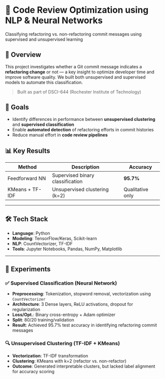# 🧠 Code Review Optimization using NLP & Neural Networks  
Classifying refactoring vs. non-refactoring commit messages using supervised and unsupervised learning

## 📌 Overview  
This project investigates whether a Git commit message indicates a **refactoring change** or not — a key insight to optimize developer time and improve software quality. We built both unsupervised and supervised models to automate this classification.

> Built as part of DSCI-644 (Rochester Institute of Technology)

## 🎯 Goals  
- Identify differences in performance between **unsupervised clustering** and **supervised classification**
- Enable **automated detection** of refactoring efforts in commit histories
- Reduce manual effort in **code review pipelines**

## 📊 Key Results  
| Method               | Description                        | Accuracy |
|----------------------|------------------------------------|----------|
| Feedforward NN       | Supervised binary classification   | **95.7%** |
| KMeans + TF-IDF      | Unsupervised clustering (k=2)      | Qualitative only |

---

## 🛠️ Tech Stack  
- **Language**: Python  
- **Modeling**: TensorFlow/Keras, Scikit-learn  
- **NLP**: CountVectorizer, TF-IDF  
- **Tools**: Jupyter Notebooks, Pandas, NumPy, Matplotlib  

---

## 🧪 Experiments

### ✅ Supervised Classification (Neural Network)
- **Preprocessing**: Tokenization, stopword removal, vectorization using `CountVectorizer`
- **Architecture**: 3 Dense layers, ReLU activations, dropout for regularization
- **Loss/Opt.**: Binary cross-entropy + Adam optimizer
- **Split**: 80/20 training/validation  
- **Result**: Achieved 95.7% test accuracy in identifying refactoring commit messages

### 🔍 Unsupervised Clustering (TF-IDF + KMeans)
- **Vectorization**: TF-IDF transformation
- **Clustering**: KMeans with k=2 (refactor vs. non-refactor)
- **Outcome**: Generated interpretable clusters, but lacked label alignment for accuracy scoring
